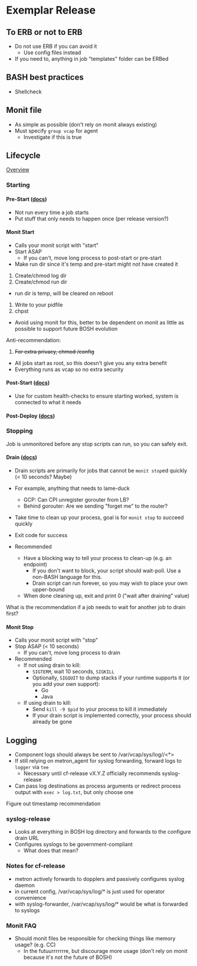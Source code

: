 # Exemplar Release

## To ERB or not to ERB

- Do not use ERB if you can avoid it
  - Use config files instead
- If you need to, anything in job "templates" folder can be ERBed

## BASH best practices

- Shellcheck

## Monit file

- As simple as possible (don't rely on monit always existing)
- Must specify `group vcap` for agent
  - Investigate if this is true

## Lifecycle

[Overview](https://bosh.io/docs/job-lifecycle.html)

### Starting

#### Pre-Start ([docs](https://bosh.io/docs/pre-start.html))

- Not run every time a job starts
- Put stuff that only needs to happen once (per release version?)

#### Monit Start

- Calls your monit script with "start"
- Start ASAP
  - If you can't, move long process to post-start or pre-start
- Make run dir since it's temp and pre-start might not have created it

1. Create/chmod log dir
1. Create/chmod run dir
  - run dir is temp, will be cleared on reboot
1. Write to your pidfile
1. chpst
  - Avoid using monit for this, better to be dependent on monit as little as possible to support future BOSH evolution

Anti-recommendation:
1. ~~For extra privacy, chmod <job>/config~~
  - All jobs start as root, so this doesn't give you any extra benefit
  - Everything runs as vcap so no extra security

#### Post-Start ([docs](https://bosh.io/docs/post-start.html))

- Use for custom health-checks to ensure starting worked, system is connected to what it needs

#### Post-Deploy ([docs](https://bosh.io/docs/post-deploy.html))

### Stopping

Job is unmonitored before any stop scripts can run, so you can safely exit.

#### Drain ([docs](https://bosh.io/docs/drain.html))

- Drain scripts are primarily for jobs that cannot be `monit stop`ed quickly (< 10 seconds? Maybe)
- For example, anything that needs to lame-duck
  - GCP: Can CPI unregister gorouter from LB?
  - Behind gorouter: Are we sending "forget me" to the router?

- Take time to clean up your process, goal is for `monit stop` to succeed quickly
- Exit code for success
- Recommended
  - Have a blocking way to tell your process to clean-up (e.g. an endpoint)
    - If you don't want to block, your script should wait-poll. Use a non-BASH language for this.
    - Drain script can run forever, so you may wish to place your own upper-bound
  - When done cleaning up, exit and print 0 ("wait after draining" value)

What is the recommendation if a job needs to wait for another job to drain first?

#### Monit Stop

- Calls your monit script with "stop"
- Stop ASAP (< 10 seconds)
  - If you can't, move long process to drain
- Recommended
  - If not using drain to kill:
    - `SIGTERM`, wait 10 seconds, `SIGKILL`
    - Optionally, `SIGQUIT` to dump stacks if your runtime supports it (or you add your own support):
      - Go
      - Java
  - If using drain to kill:
    - Send `kill -9 $pid` to your process to kill it immediately
    - If your drain script is implemented correctly, your process should already be gone

## Logging

- Component logs should always be sent to /var/vcap/sys/log/<job>/<*>
- If still relying on metron_agent for syslog forwarding, forward logs to `logger` via `tee`
  - Necessary until cf-release vX.Y.Z officially recommends syslog-release
- Can pass log destinations as process arguments or redirect process output with `exec > log.txt`, but only choose one

Figure out timestamp recommendation

### syslog-release

- Looks at everything in BOSH log directory and forwards to the configure drain URL
- Configures syslogs to be government-compliant
  - What does that mean?

### Notes for cf-release

- metron actively forwards to dopplers and passively configures syslog daemon
- in current config, /var/vcap/sys/log/* is just used for operator convenience
- with syslog-forwarder, /var/vcap/sys/log/* would be what is forwarded to syslogs

### Monit FAQ

- Should monit files be responsible for checking things like memory usage? (e.g. CC)
  - In the futuurrrrrrre, but discourage more usage (don't rely on monit because it's not the future of BOSH)
